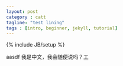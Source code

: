 ```yaml
---
layout: post
category : catt
tagline: "test lining"
tags : [intro, beginner, jekyll, tutorial]
---
```

{% include JB/setup %}

aasdf 我是中文，我会随便说吗？工
